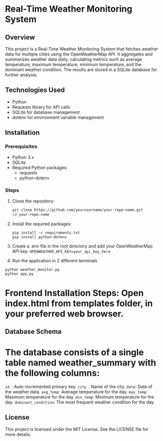 # Real-Time Weather Monitoring System

## Overview
This project is a Real-Time Weather Monitoring System that fetches weather data for multiple cities using the OpenWeatherMap API. It aggregates and summarizes weather data daily, calculating metrics such as average temperature, maximum temperature, minimum temperature, and the dominant weather condition. The results are stored in a SQLite database for further analysis.

## Technologies Used
- Python
- Requests library for API calls
- SQLite for database management
- dotenv for environment variable management

## Installation

### Prerequisites
- Python 3.x
- SQLite
- Required Python packages:
  - requests
  - python-dotenv

### Steps
1. Clone the repository:
   ```bash
   git clone https://github.com/yourusername/your-repo-name.git
   cd your-repo-name
2. Install the required packages:
   ```
   pip install -r requirements.txt
   pip install python-dotenv
   ```
3. Create a .env file in the root directory and add your OpenWeatherMap API key:
   ``` OPENWEATHER_API_KEY=your_api_key_here  ```
   
4. Run the application in 2 different terminals
  ```
  python weather_monitor.py
  python app.py 
  ```
# Frontend Installation Steps: Open index.html from templates folder, in your preferred web browser.

## Database Schema
# The database consists of a single table named weather_summary with the following columns:

```id ```: Auto-incremented primary key.
```city ```: Name of the city.
```date```: Date of the weather data.
```avg_temp```: Average temperature for the day.
```max_temp```: Maximum temperature for the day.
```min_temp```: Minimum temperature for the day.
```dominant_condition```: The most frequent weather condition for the day.

## License
This project is licensed under the MIT License. See the LICENSE file for more details.
